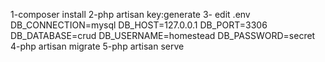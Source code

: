 1-composer install
2-php artisan key:generate
3- edit .env 
    DB_CONNECTION=mysql
    DB_HOST=127.0.0.1
    DB_PORT=3306
    DB_DATABASE=crud
    DB_USERNAME=homestead
    DB_PASSWORD=secret
4-php artisan migrate
5-php artisan serve